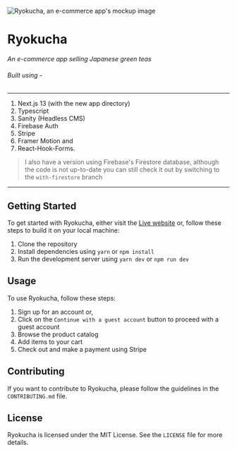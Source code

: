 ![Ryokucha, an e-commerce app's mockup image](https://cdn.sanity.io/images/lo6epx6n/production/4000c8d2ae0902b368988efb7f33d4935b2f00cd-6000x4500.jpg)
# Ryokucha

 *An e-commerce app selling Japanese green teas*

###### Built using -
---
1. Next.js 13 (with the new app directory)
2. Typescript
3.  Sanity (Headless CMS)
4. Firebase Auth
5. Stripe
6. Framer Motion and 
7. React-Hook-Forms.

> I also have a version using Firebase's Firestore database, although the code is not up-to-date you can still check it out by switching to the 
> `with-firestore` branch

---


## Getting Started

To get started with Ryokucha, either visit the [Live website](https://ryokucha.vercel.app/) or,
follow these steps to build it on your local machine:

1. Clone the repository
2. Install dependencies using `yarn` or `npm install`
3. Run the development server using `yarn dev` or `npm run dev`


## Usage

To use Ryokucha, follow these steps:

1. Sign up for an account or,
2. Click on the `Continue with a guest account` button to proceed with a guest account
3. Browse the product catalog
4. Add items to your cart
5. Check out and make a payment using Stripe

## Contributing

If you want to contribute to Ryokucha, please follow the guidelines in the `CONTRIBUTING.md` file.

## License

Ryokucha is licensed under the MIT License. See the `LICENSE` file for more details.
